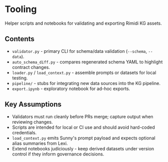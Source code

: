 # Tooling

Helper scripts and notebooks for validating and exporting Rimidi KG assets.

## Contents
- `validator.py` - primary CLI for schema/data validation (`--schema`, `--data`).
- `auto_schema_diff.py` - compares regenerated schema YAML to highlight contract changes.
- `loader.py` / `load_context.py` - assemble prompts or datasets for local testing.
- `pipeline/` - stubs for integrating new data sources into the KG pipeline.
- `export.ipynb` - exploratory notebook for ad-hoc exports.

## Key Assumptions
- Validators must run cleanly before PRs merge; capture output when reviewing changes.
- Scripts are intended for local or CI use and should avoid hard-coded credentials.
- `load_context.py` emits Sunny's prompt payload and expects optional alias summaries from Lexi.
- Extend notebooks judiciously - keep derived datasets under version control if they inform governance decisions.
